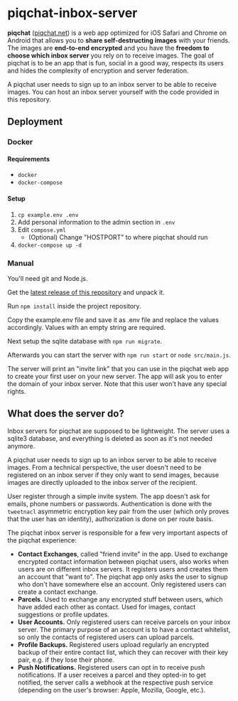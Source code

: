 # piqchat-inbox-server

**piqchat** ([piqchat.net](https://piqchat.net)) is a web app optimized for iOS Safari and Chrome on Android that allows you to **share self-destructing images** with your friends. The images are **end-to-end encrypted** and you have the **freedom to choose which inbox server** you rely on to receive images. The goal of piqchat is to be an app that is fun, social in a good way, respects its users and hides the complexity of encryption and server federation.

A piqchat user needs to sign up to an inbox server to be able to receive images. You can host an inbox server yourself with the code provided in this repository.

## Deployment

### Docker

#### Requirements

- `docker`
- `docker-compose`

#### Setup

1. `cp example.env .env`
2. Add personal information to the admin section in `.env`
4. Edit `compose.yml`
    - (Optional) Change "HOSTPORT" to where piqchat should run
5. `docker-compose up -d`

### Manual

You'll need git and Node.js.

Get the [latest release of this repository](https://github.com/carlreinecken/piqchat-inbox-server/releases/latest) and unpack it.

Run `npm install` inside the project repository.

Copy the example.env file and save it as .env file and replace the values accordingly. Values with an empty string are required.

Next setup the sqlite database with `npm run migrate`.

Afterwards you can start the server with `npm run start` or `node src/main.js`.

The server will print an "invite link" that you can use in the piqchat web app to create your first user on your new server. The app will ask you to enter the domain of your inbox server. Note that this user won't have any special rights.

## What does the server do?

Inbox servers for piqchat are supposed to be lightweight. The server uses a sqlite3 database, and everything is deleted as soon as it's not needed anymore.

A piqchat user needs to sign up to an inbox server to be able to receive images. From a technical perspective, the user doesn't need to be registered on an inbox server if they only want to send images, because images are directly uploaded to the inbox server of the recipient.

User register through a simple invite system. The app doesn't ask for emails, phone numbers or passwords. Authentication is done with the `tweetnacl` asymmetric encryption key pair from the user (which only proves that the user has *an* identity), authorization is done on per route basis.

The piqchat inbox server is responsible for a few very important aspects of the piqchat experience:

- **Contact Exchanges**, called "friend invite" in the app. Used to exchange encrypted contact information between piqchat users, also works when users are on different inbox servers. It registers users and creates them an account that "want to". The piqchat app only asks the user to signup who don't have somewhere else an account. Only registered users can create a contact exchange.
- **Parcels.** Used to exchange any encrypted stuff between users, which have added each other as contact. Used for images, contact suggestions or profile updates.
- **User Accounts.** Only registered users can receive parcels on your inbox server. The primary purpose of an account is to have a contact whitelist, so only the contacts of registered users can upload parcels.
- **Profile Backups.** Registered users upload regularly an encrypted backup of their entire contact list, which they can recover with their key pair, e.g. if they lose their phone.
- **Push Notifications.** Registered users can opt in to receive push notifications. If a user receives a parcel and they opted-in to get notified, the server calls a webhook at the respective push service (depending on the user's browser: Apple, Mozilla, Google, etc.).
